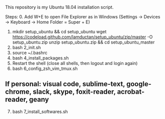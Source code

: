 This repository is my Ubuntu 18.04 installation script.

Steps:
0. Add W+E to open File Explorer as in Windows
   (Settings -> Devices -> Keyboard -> Home Folder = Super + E)
1. mkdir setup_ubuntu && cd setup_ubuntu
   wget https://codeload.github.com/lamductan/setup_ubuntu/zip/master -O setup_ubuntu.zip 
   unzip setup_ubuntu.zip && cd setup_ubuntu_master
2. bash 2_init.sh
3. source ~/.bashrc
4. bash 4_install_packages.sh
5. Restart the shell (close all shells, then logout and login again)
6. bash 6_config_zsh_vim_tmux.sh

## If personal: visual code, sublime-text, google-chrome, slack, skype, foxit-reader, acrobat-reader, geany
7. bash 7_install_softwares.sh

